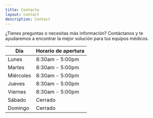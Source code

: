 ```yaml
---
title: Contacto
layout: contact
description: Contact
---
```


¿Tienes preguntas o necesitas más información? Contáctanos y te ayudaremos a encontrar la mejor solución para tus equipos médicos.

| Día       | Horario de apertura   |
| --------- | --------------- |
| Lunes     | 8:30am - 5:00pm |
| Martes    | 8:30am - 5:00pm |
| Miércoles | 8:30am - 5:00pm |
| Jueves    | 8:30am - 5:00pm |
| Viernes   | 8:30am - 5:00pm |
| Sábado    | Cerrado         |
| Domingo   | Cerrado         |
